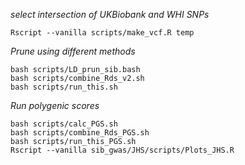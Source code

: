 *select intersection of UKBiobank and WHI SNPs*
```
Rscript --vanilla scripts/make_vcf.R temp
```
*Prune using different methods*
```
bash scripts/LD_prun_sib.bash
bash scripts/combine_Rds_v2.sh
bash scripts/run_this.sh
```
*Run polygenic scores*
```
bash scripts/calc_PGS.sh
bash scripts/combine_Rds_PGS.sh	
bash scripts/run_this_PGS.sh
Rscript --vanilla sib_gwas/JHS/scripts/Plots_JHS.R
```



